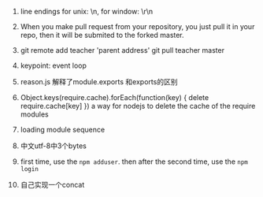 1. line endings for unix: \n, for window: \r\n
2. When you make pull request from your repository, you just pull it in your repo, then it will be submited to the forked master.
3. git remote add teacher 'parent address'
   git pull teacher master
   
   
   
1. keypoint: event loop
2. reason.js 解释了module.exports 和exports的区别
3. Object.keys(require.cache).forEach(function(key) { delete require.cache[key] }) a way for nodejs to delete the cache of the require modules
4. loading module sequence
5. 中文utf-8中3个bytes
6. first time, use the `npm adduser`. then after the second time, use the `npm login`

1. 自己实现一个concat